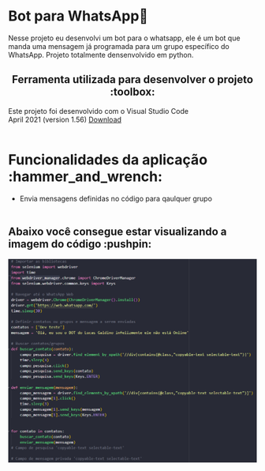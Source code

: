 <h1>Bot para WhatsApp🤖</h1>

Nesse projeto eu desenvolvi um bot para o whatsapp, ele é um bot que manda uma mensagem já programada para um grupo específico do WhatsApp. Projeto totalmente densenvolvido em python.

<h2 align="center">
Ferramenta utilizada para desenvolver o projeto :toolbox:
</h2>
Este projeto foi desenvolvido com o Visual Studio Code<br>
April 2021 (version 1.56)
<a href="https://code.visualstudio.com/download">Download</a><br><br>

<h1>Funcionalidades da aplicação :hammer_and_wrench:</h1>

- Envia mensagens definidas no código para qaulquer grupo <br><br>

<h2> Abaixo você consegue estar visualizando a imagem do código :pushpin:</h2>
<img src="./Screenshots/codigopython.png">
